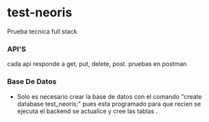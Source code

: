 # test-neoris
Prueba tecnica full stack 

### API'S
cada api responde a get, put, delete, post. pruebas en postman

### Base De Datos
+ Solo es necesario crear la base de datos con el comando "create database test_neoris;" pues esta programado para que recien se ejecuta el backend se actualice y cree las tablas .
